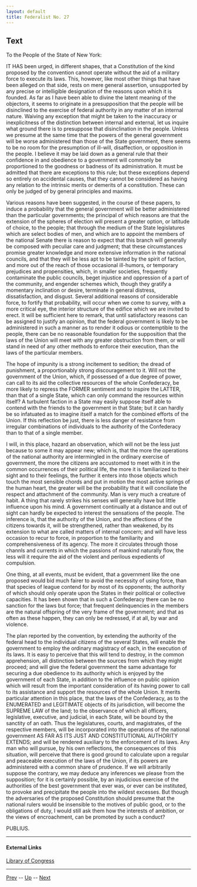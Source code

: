 ```yaml
---
layout: default
title: Federalist No. 27
---
```


## Text

To the People of the State of New York:

IT HAS been urged, in different shapes, that a Constitution of the kind proposed by the convention cannot operate without the aid of a military force to execute its laws. This, however, like most other things that have been alleged on that side, rests on mere general assertion, unsupported by any precise or intelligible designation of the reasons upon which it is founded. As far as I have been able to divine the latent meaning of the objectors, it seems to originate in a presupposition that the people will be disinclined to the exercise of federal authority in any matter of an internal nature. Waiving any exception that might be taken to the inaccuracy or inexplicitness of the distinction between internal and external, let us inquire what ground there is to presuppose that disinclination in the people. Unless we presume at the same time that the powers of the general government will be worse administered than those of the State government, there seems to be no room for the presumption of ill-will, disaffection, or opposition in the people. I believe it may be laid down as a general rule that their confidence in and obedience to a government will commonly be proportioned to the goodness or badness of its administration. It must be admitted that there are exceptions to this rule; but these exceptions depend so entirely on accidental causes, that they cannot be considered as having any relation to the intrinsic merits or demerits of a constitution. These can only be judged of by general principles and maxims.

Various reasons have been suggested, in the course of these papers, to induce a probability that the general government will be better administered than the particular governments; the principal of which reasons are that the extension of the spheres of election will present a greater option, or latitude of choice, to the people; that through the medium of the State legislatures which are select bodies of men, and which are to appoint the members of the national Senate there is reason to expect that this branch will generally be composed with peculiar care and judgment; that these circumstances promise greater knowledge and more extensive information in the national councils, and that they will be less apt to be tainted by the spirit of faction, and more out of the reach of those occasional ill-humors, or temporary prejudices and propensities, which, in smaller societies, frequently contaminate the public councils, beget injustice and oppression of a part of the community, and engender schemes which, though they gratify a momentary inclination or desire, terminate in general distress, dissatisfaction, and disgust. Several additional reasons of considerable force, to fortify that probability, will occur when we come to survey, with a more critical eye, the interior structure of the edifice which we are invited to erect. It will be sufficient here to remark, that until satisfactory reasons can be assigned to justify an opinion, that the federal government is likely to be administered in such a manner as to render it odious or contemptible to the people, there can be no reasonable foundation for the supposition that the laws of the Union will meet with any greater obstruction from them, or will stand in need of any other methods to enforce their execution, than the laws of the particular members.

The hope of impunity is a strong incitement to sedition; the dread of punishment, a proportionably strong discouragement to it. Will not the government of the Union, which, if possessed of a due degree of power, can call to its aid the collective resources of the whole Confederacy, be more likely to repress the FORMER sentiment and to inspire the LATTER, than that of a single State, which can only command the resources within itself? A turbulent faction in a State may easily suppose itself able to contend with the friends to the government in that State; but it can hardly be so infatuated as to imagine itself a match for the combined efforts of the Union. If this reflection be just, there is less danger of resistance from irregular combinations of individuals to the authority of the Confederacy than to that of a single member.

I will, in this place, hazard an observation, which will not be the less just because to some it may appear new; which is, that the more the operations of the national authority are intermingled in the ordinary exercise of government, the more the citizens are accustomed to meet with it in the common occurrences of their political life, the more it is familiarized to their sight and to their feelings, the further it enters into those objects which touch the most sensible chords and put in motion the most active springs of the human heart, the greater will be the probability that it will conciliate the respect and attachment of the community. Man is very much a creature of habit. A thing that rarely strikes his senses will generally have but little influence upon his mind. A government continually at a distance and out of sight can hardly be expected to interest the sensations of the people. The inference is, that the authority of the Union, and the affections of the citizens towards it, will be strengthened, rather than weakened, by its extension to what are called matters of internal concern; and will have less occasion to recur to force, in proportion to the familiarity and comprehensiveness of its agency. The more it circulates through those channls and currents in which the passions of mankind naturally flow, the less will it require the aid of the violent and perilous expedients of compulsion.

One thing, at all events, must be evident, that a government like the one proposed would bid much fairer to avoid the necessity of using force, than that species of league contend for by most of its opponents; the authority of which should only operate upon the States in their political or collective capacities. It has been shown that in such a Confederacy there can be no sanction for the laws but force; that frequent delinquencies in the members are the natural offspring of the very frame of the government; and that as often as these happen, they can only be redressed, if at all, by war and violence.

The plan reported by the convention, by extending the authority of the federal head to the individual citizens of the several States, will enable the government to employ the ordinary magistracy of each, in the execution of its laws. It is easy to perceive that this will tend to destroy, in the common apprehension, all distinction between the sources from which they might proceed; and will give the federal government the same advantage for securing a due obedience to its authority which is enjoyed by the government of each State, in addition to the influence on public opinion which will result from the important consideration of its having power to call to its assistance and support the resources of the whole Union. It merits particular attention in this place, that the laws of the Confederacy, as to the ENUMERATED and LEGITIMATE objects of its jurisdiction, will become the SUPREME LAW of the land; to the observance of which all officers, legislative, executive, and judicial, in each State, will be bound by the sanctity of an oath. Thus the legislatures, courts, and magistrates, of the respective members, will be incorporated into the operations of the national government AS FAR AS ITS JUST AND CONSTITUTIONAL AUTHORITY EXTENDS; and will be rendered auxiliary to the enforcement of its laws. Any man who will pursue, by his own reflections, the consequences of this situation, will perceive that there is good ground to calculate upon a regular and peaceable execution of the laws of the Union, if its powers are administered with a common share of prudence. If we will arbitrarily suppose the contrary, we may deduce any inferences we please from the supposition; for it is certainly possible, by an injudicious exercise of the authorities of the best government that ever was, or ever can be instituted, to provoke and precipitate the people into the wildest excesses. But though the adversaries of the proposed Constitution should presume that the national rulers would be insensible to the motives of public good, or to the obligations of duty, I would still ask them how the interests of ambition, or the views of encroachment, can be promoted by such a conduct?

PUBLIUS.

---
#### External Links
[Library of Congress]()

---

[Prev](26.md) -- [Up](README.md) -- [Next](28.md)
